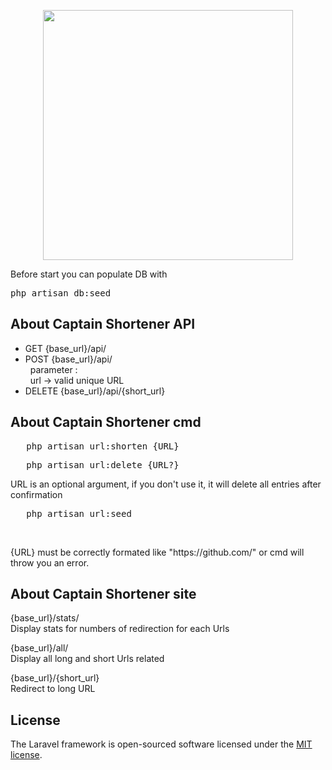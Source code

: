 <p align="center"><a href="https://laravel.com" target="_blank"><img src="https://raw.githubusercontent.com/laravel/art/master/logo-lockup/5%20SVG/2%20CMYK/1%20Full%20Color/laravel-logolockup-cmyk-red.svg" width="400"></a></p>

<P>
    Before start you can populate DB with 
    <pre>php artisan db:seed</pre>
</p>

## About Captain Shortener API

<ul>
    <li>
GET {base_url}/api/
    </li>
     <li>
POST {base_url}/api/
<br/> &nbsp; parameter : <br/> &nbsp; url -> valid unique URL 
    </li>
     <li>
DELETE {base_url}/api/{short_url}
    </li>
</ul>

## About Captain Shortener cmd

<p> 
   <pre>   php artisan url:shorten {URL} </pre>
</p>
<p> 
   <pre>   php artisan url:delete {URL?} </pre>
</p>
<p>URL is an optional argument, if you don't use it, it will delete all entries after confirmation</p>
<p> 
   <pre>   php artisan url:seed </pre>
</p>
<br/>
<p>
    {URL} must be correctly formated like "https://github.com/" or cmd will throw you an error.
</p>

## About Captain Shortener site
<p>
    {base_url}/stats/
    <br/>
    Display stats for numbers of redirection for each Urls
</p>
<p>
    {base_url}/all/
    <br/>
    Display all long and short Urls related
</p>
<p>
    {base_url}/{short_url}
    <br/>
    Redirect to long URL 
</p>

## License

The Laravel framework is open-sourced software licensed under the [MIT license](https://opensource.org/licenses/MIT).
